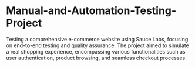 # Manual-and-Automation-Testing-Project
 Testing a comprehensive e-commerce website using Sauce Labs, focusing on end-to-end testing and quality assurance. The project aimed to simulate a real shopping experience, encompassing various functionalities such as user authentication, product browsing, and seamless checkout processes.
